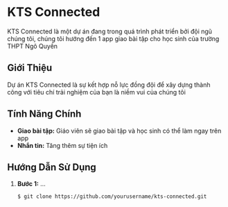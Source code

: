 # KTS Connected

KTS Connected là một dự án đang trong quá trình phát triển bởi đội ngũ chúng tôi, chúng tôi hướng đến 1 app giao bài tập cho học sinh của trường THPT Ngô Quyền

## Giới Thiệu

Dự án KTS Connected là sự kết hợp nỗ lực đồng đội để xây dựng thành công với tiêu chí trải nghiệm của bạn là niềm vui của chúng tôi

## Tính Năng Chính

- **Giao bài tập:** Giáo viên sẽ giao bài tập và học sinh có thể làm ngay trên app
- **Nhắn tin:** Tăng thêm sự tiện ích

## Hướng Dẫn Sử Dụng

1. **Bước 1:** ...

   ```bash
   $ git clone https://github.com/yourusername/kts-connected.git
